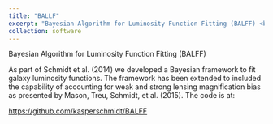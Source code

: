 ```yaml
---
title: "BALLF"
excerpt: "Bayesian Algorithm for Luminosity Function Fitting (BALFF) <br/><img src='/images/TDOSElogo.png'>"
collection: software
---
```


Bayesian Algorithm for Luminosity Function Fitting (BALFF)

As part of Schmidt et al. (2014) we developed a Bayesian framework to fit galaxy luminosity functions. The framework has been extended to included the capability of accounting for weak and strong lensing magnification bias as presented by Mason, Treu, Schmidt, et al. (2015). The code is at:

https://github.com/kasperschmidt/BALFF
